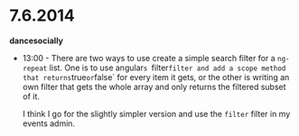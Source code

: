 # 7.6.2014

**dancesocially**

- 13:00 - There are two ways to use create a simple search filter for a `ng-repeat` list. One is to use angular`s `filter` filter and add a scope method that returns `true` or `false` for every item it gets, or the other is writing an own filter that gets the whole array and only returns the filtered subset of it.

    I think I go for the slightly simpler version and use the `filter` filter in my events admin.
